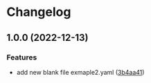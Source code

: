 # Changelog

## 1.0.0 (2022-12-13)


### Features

* add new blank file exmaple2.yaml ([3b4aa41](https://github.com/hero-david/release-please-test/commit/3b4aa418540da3e8c815be5ab2e927410d8768ef))



